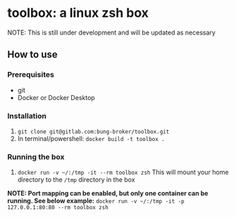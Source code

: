 # toolbox: a linux zsh box
NOTE: This is still under development and will be updated as necessary

## How to use
### Prerequisites
- git
- Docker or Docker Desktop

### Installation
1. `git clone git@gitlab.com:bung-broker/toolbox.git`
2. In terminal/powershell: `docker build -t toolbox .`

### Running the box
1. `docker run -v ~/:/tmp -it --rm toolbox zsh`
This will mount your home directory to the `/tmp` directory in the box

**NOTE: Port mapping can be enabled, but only one container can be running. See below example:**
`docker run -v ~/:/tmp -it -p 127.0.0.1:80:80 --rm toolbox zsh`